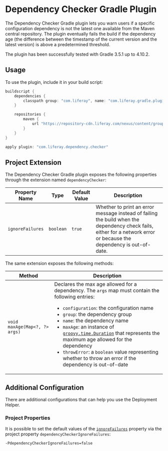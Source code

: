 # Dependency Checker Gradle Plugin [](id=dependency-checker-gradle-plugin)

The Dependency Checker Gradle plugin lets you warn users if a specific
configuration dependency is not the latest one available from the Maven central
repository. The plugin eventually fails the build if the dependency age (the
difference between the timestamp of the current version and the latest version)
is above a predetermined threshold.

The plugin has been successfully tested with Gradle 3.5.1 up to 4.10.2.

## Usage [](id=usage)

To use the plugin, include it in your build script:

```gradle
buildscript {
    dependencies {
        classpath group: "com.liferay", name: "com.liferay.gradle.plugins.dependency.checker", version: "1.0.3"
    }

    repositories {
        maven {
            url "https://repository-cdn.liferay.com/nexus/content/groups/public"
        }
    }
}

apply plugin: "com.liferay.dependency.checker"
```

## Project Extension [](id=project-extension)

The Dependency Checker Gradle plugin exposes the following properties through
the extension named `dependencyChecker`:

Property Name | Type | Default Value | Description
------------- | ---- | ------------- | -----------
<a name="ignorefailures"></a>`ignoreFailures` | `boolean` | `true` | Whether to print an error message instead of failing the build when the dependency check fails, either for a network error or because the dependency is out-of-date.

The same extension exposes the following methods:

Method | Description
------ | -----------
`void maxAge(Map<?, ?> args)` | Declares the max age allowed for a dependency. The `args` map must contain the following entries: <ul><li>`configuration`: the configuration name</li><li>`group`: the dependency group</li><li>`name`: the dependency name</li><li>`maxAge`: an instance of [`groovy.time.Duration`](http://docs.groovy-lang.org/latest/html/api/groovy/time/Duration.html) that represents the maximum age allowed for the dependency</li><li>`throwError`: a `boolean` value representing whether to throw an error if the dependency is out-of-date</li></ul>

## Additional Configuration [](id=additional-configuration)

There are additional configurations that can help you use the Deployment Helper.

### Project Properties [](id=project-properties)

It is possible to set the default values of the [`ignoreFailures`](#ignorefailures)
property via the project property `dependencyCheckerIgnoreFailures`:

    -PdependencyCheckerIgnoreFailures=false

